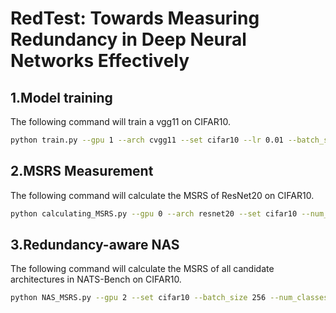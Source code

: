 # RedTest: Towards Measuring Redundancy in Deep Neural Networks Effectively

## 1.Model training
The following command will train a vgg11 on CIFAR10.
```bash
python train.py --gpu 1 --arch cvgg11 --set cifar10 --lr 0.01 --batch_size 256 --weight_decay 0.005 --epochs 150 --lr_decay_step 50,100  --num_classes 10
```

## 2.MSRS Measurement
The following command will calculate the MSRS of ResNet20 on CIFAR10.
```bash
python calculating_MSRS.py --gpu 0 --arch resnet20 --set cifar10 --num_classes 10 --batch_size 256 --pretrained  --evaluate
```

## 3.Redundancy-aware NAS
The following command will calculate the MSRS of all candidate architectures in NATS-Bench on CIFAR10.
```bash
python NAS_MSRS.py --gpu 2 --set cifar10 --batch_size 256 --num_classes 10
```
